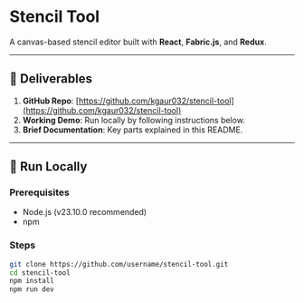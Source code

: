 # Stencil Tool

A canvas-based stencil editor built with **React**, **Fabric.js**, and **Redux**.

---

## 💾 Deliverables

1. **GitHub Repo**: [https://github.com/kgaur032/stencil-tool](https://github.com/kgaur032/stencil-tool)  
2. **Working Demo**: Run locally by following instructions below.  
3. **Brief Documentation**: Key parts explained in this README.

---

## 🚀 Run Locally

### Prerequisites
- Node.js (v23.10.0 recommended)
- npm

### Steps
```bash
git clone https://github.com/username/stencil-tool.git
cd stencil-tool
npm install
npm run dev
